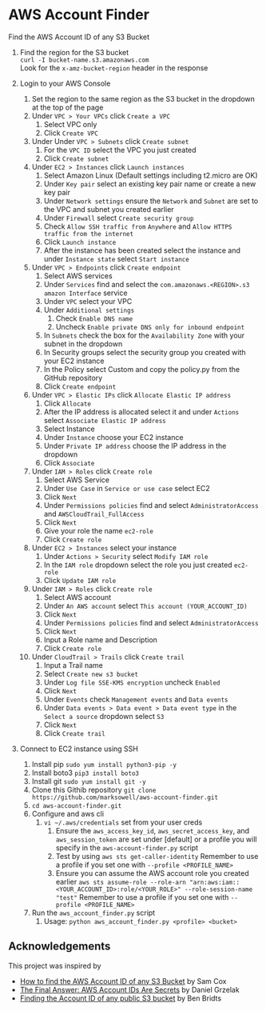 # AWS Account Finder
Find the AWS Account ID of any S3 Bucket

1. Find the region for the S3 bucket  
    `curl -I bucket-name.s3.amazonaws.com`  
           Look for the `x-amz-bucket-region` header in the response

3. Login to your AWS Console
   1. Set the region to the same region as the S3 bucket in the dropdown at the top of the page
   2. Under `VPC > Your VPCs` click `Create a VPC`
      1. Select VPC only
      2. Click `Create VPC`
   3. Under Under `VPC > Subnets` click `Create subnet`
      1. For the `VPC ID` select the VPC you just created
      2. Click `Create subnet`
   4. Under `EC2 > Instances` click `Launch instances`
      1. Select Amazon Linux (Default settings including t2.micro are OK)
      2. Under `Key pair` select an existing key pair name or create a new key pair
      3. Under `Network settings` ensure the `Network` and `Subnet` are set to the VPC and subnet you created earlier
      4. Under `Firewall` select `Create security group`
      5. Check `Allow SSH traffic from` `Anywhere` and `Allow HTTPS traffic from the internet`
      6. Click `Launch instance`
      7. After the instance has been created select the instance and under `Instance state` select `Start instance`
   5. Under `VPC > Endpoints` click `Create endpoint`
      1. Select AWS services
      2. Under `Services` find and select the `com.amazonaws.<REGION>.s3 amazon Interface` service
      3. Under `VPC` select your VPC
      4. Under `Additional settings`
         1. Check `Enable DNS name`
         2. Uncheck `Enable private DNS only for inbound endpoint`
      5. In `Subnets` check the box for the `Availability Zone` with your subnet in the dropdown
      6. In Security groups select the security group you created with your EC2 instance
      7. In the Policy select Custom and copy the policy.py from the GitHub repository
      8. Click `Create endpoint`
   6. Under `VPC > Elastic IPs` click `Allocate Elastic IP address`
      1. Click `Allocate`
      2. After the IP address is allocated select it and under `Actions` select `Associate Elastic IP address`
      3. Select Instance
      4. Under `Instance` choose your EC2 instance
      5. Under `Private IP address` choose the IP address in the dropdown
      6. Click `Associate`
   7. Under `IAM > Roles` click `Create role`
      1. Select AWS Service
      2. Under `Use Case` in `Service or use case` select EC2
      3. Click `Next`
      4. Under `Permissions policies` find and select `AdministratorAccess` and `AWSCloudTrail_FullAccess`
      5. Click `Next`
      6. Give your role the name `ec2-role`
      7. Click `Create role`
   8. Under `EC2 > Instances` select your instance
      1. Under `Actions > Security` select `Modify IAM role`
      2. In the `IAM role` dropdown select the role you just created `ec2-role`
      3. Click `Update IAM role`
   9. Under `IAM > Roles` click `Create role`
       1. Select AWS account
       2. Under `An AWS account` select `This account (YOUR_ACCOUNT_ID)`
       3. Click `Next`
       4. Under `Permissions policies` find and select `AdministratorAccess`
       5. Click `Next`
       6. Input a Role name and Description
       7. Click `Create role`
   10. Under `CloudTrail > Trails` click `Create trail`
       1. Input a Trail name
       2. Select `Create new s3 bucket`
       3. Under `Log file SSE-KMS encryption` uncheck `Enabled`
       4. Click `Next`
       5. Under `Events` check `Management events` and `Data events`
       6. Under `Data events > Data event > Data event type` in the `Select a source` dropdown select `S3`
       7. Click `Next`
       8. Click `Create trail`
4. Connect to EC2 instance using SSH
   1. Install pip `sudo yum install python3-pip -y`
   2. Install boto3 `pip3 install boto3`
   3. Install git `sudo yum install git -y`
   4. Clone this Githib repository `git clone https://github.com/marksowell/aws-account-finder.git`
   5. `cd aws-account-finder.git`
   6. Configure and aws cli
      1. `vi ~/.aws/credentials` set from your user creds
         1. Ensure the `aws_access_key_id`, `aws_secret_access_key`, and `aws_session_token` are set under [default] or a profile you will specify in the `aws-account-finder.py` script
         2. Test by using `aws sts get-caller-identity` Remember to use a profile if you set one with `--profile <PROFILE_NAME>`
         3. Ensure you can assume the AWS account role you created earlier `aws sts assume-role --role-arn "arn:aws:iam::<YOUR_ACCOUNT_ID>:role/<YOUR_ROLE>" --role-session-name "test"` Remember to use a profile if you set one with `--profile <PROFILE_NAME>`
   7. Run the `aws_account_finder.py` script
      1. Usage: `python aws_account_finder.py <profile> <bucket>`
  
## Acknowledgements

This project was inspired by  
- [How to find the AWS Account ID of any S3 Bucket](https://tracebit.com/blog/2024/02/finding-aws-account-id-of-any-s3-bucket/) by Sam Cox  
- [The Final Answer: AWS Account IDs Are Secrets](https://blog.plerion.com/aws-account-ids-are-secrets/) by Daniel Grzelak  
- [Finding the Account ID of any public S3 bucket](https://cloudar.be/awsblog/finding-the-account-id-of-any-public-s3-bucket/) by Ben Bridts  
